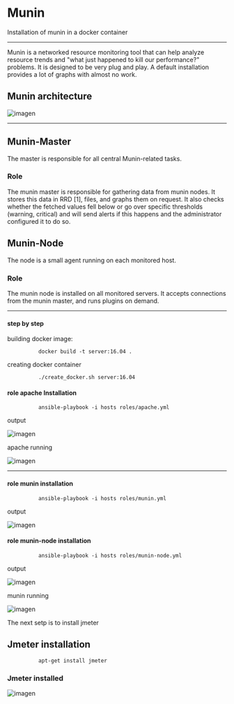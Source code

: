 # Munin
Installation of munin in a docker container
___________________________________________
Munin is a networked resource monitoring tool that can help analyze resource trends and "what just happened to kill our performance?" problems. It is designed to be very plug and play. A default installation provides a lot of graphs with almost no work.


## Munin architecture

![imagen](https://user-images.githubusercontent.com/21178320/33304130-1882f6cc-d3d5-11e7-917b-73e7e17494c3.png)

________________________________________________________________________________________________________________________

## Munin-Master

The master is responsible for all central Munin-related tasks.


### Role

The munin master is responsible for gathering data from munin nodes. It stores this data in RRD [1], files, and graphs them on request. It also checks whether the fetched values fell below or go over specific thresholds (warning, critical) and will send alerts if this happens and the administrator configured it to do so.


## Munin-Node

The node is a small agent running on each monitored host.


### Role

The munin node is installed on all monitored servers. It accepts connections from the munin master, and runs plugins on demand.

________________________________________________________________________________________________________________________

#### step by step

building docker image:

              docker build -t server:16.04 .


creating  docker container

              ./create_docker.sh server:16.04


#### role apache Installation

              ansible-playbook -i hosts roles/apache.yml
output

![imagen](https://user-images.githubusercontent.com/21178320/33262376-086a3bca-d334-11e7-9f5e-de0f87924a46.png)

apache running

![imagen](https://user-images.githubusercontent.com/21178320/33262867-c29e0ab6-d335-11e7-9dc7-26036f6588de.png)

___________________________________________________________________________________________________________________

#### role munin installation

              ansible-playbook -i hosts roles/munin.yml

output

![imagen](https://user-images.githubusercontent.com/21178320/33307489-ad5b00a0-d3e4-11e7-8a9a-7d24d8071b53.png)



#### role munin-node installation

              ansible-playbook -i hosts roles/munin-node.yml

output

![imagen](https://user-images.githubusercontent.com/21178320/33308355-1e83b36e-d3e8-11e7-9a27-668acb6d3f22.png)


munin running

![imagen](https://user-images.githubusercontent.com/21178320/33335157-3fe8c63c-d43a-11e7-9710-1200dbb8ca0e.png)


The next setp is to install jmeter  

## Jmeter installation

              apt-get install jmeter

### Jmeter installed

![imagen](https://user-images.githubusercontent.com/21178320/33472925-4810a320-d642-11e7-893d-174fb2925a2f.png)

		
